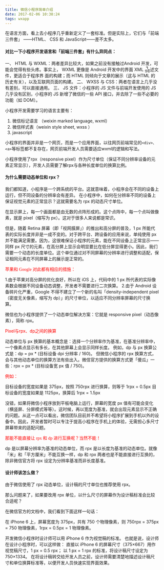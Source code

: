 ```yaml
---
title: 微信小程序简单介绍
date: 2017-02-06 10:38:24
tags: wxapp
---
```


在语言方面，看上去小程序几乎重新定义了一套标准。但是实际上，它们与「前端三件套」 ——HTML、 CSS 和 JavaScript——差不太多。
#### 对比一下小程序开发语言和「前端三件套」有什么异同点：
一、 HTML 与 WXML：两者差异比较大，如果之前没有接触过Android 开发，可能会觉得有些头疼。事实上， WXML 更像是 Android 开发中的界面 XML ᧿述文件，更适合于程序界
面的构建；而 HTML 则倾向于文章的展示（这与 HTML 的历史有关），以及互联网页面的构建。
二、 WXSS 与 CSS：两者在语言上几乎没有差别，可以直接通用。
三、 JS 文件：小程序的 JS 文件与前端开发使用的 JS 几乎没有区别，小程序的 JS 新增了微信的一些 API 接口，并去除了一些不必要的功能（如 DOM）。

小程序开发需要学习的语言主要有：
1. 微信标记语言  （weixin marked language,   wxml）
2. 微信样式表（weixin style sheet, wxss ）
3. javascript


小程序的界面并非是一个网页，而是一个应用界面，以往网页前端常见的```<div>、<a>```等标签都不复存在，网页前端开发人员需要适应wxml的逻辑和写法。

小程序使用了rpx（responsive pixel）作为尺寸单位（保证不同分辨率设备的元素正常显示），开发人员需要了解rpx与各种长度单位的换算比例。

#### 为什么需要动态单位和 rpx？

我们都知道，小程序是一个跨系统的平台。这就意味着，小程序会在不同的设备上运行，但不同设备的分辨率会有差异。
在小程序中，如何在分辨率不同的设备上保证视觉元素的正常显示？这就需要名为 rpx 的动态尺寸单位。

在显示屏上，每一个画面都是由无数的点阵形成的。这个点阵中，每一个点叫做像素，就是 pixel（缩写为 px）。这对于很多人来说都是常识。

但是，随着 Retina 屏幕（即「视网膜屏」）的推出和高分屏的普及，1 px 所能代表的实际长度并非是一成不变的。对于跨平台、跨设备的应用来说，单纯使用 px 并不能满足需要。因为，这很难保证小程序的元素，能在不同设备上正常显示——同样 px 尺寸的元素，在高分屏上显示会明显要比在低分屏显得更小。因此，我们需要一个动态的长度单位。这个单位通过对不同屏幕的分辨率进行调整和适配，保证相同元素在不同屏幕上的展示是正常的。

<font color=red face=“黑体”>苹果和 Google 对此都有相应的措施：</font>

1.由于苹果对高分屏的优化良好，所以在 iOS 上，代码中的 1 px 所代表的实际像素数会根据不同设备动态调整，开发者不需要进行二次换算。
2.由于 Android 设备碎片化严重，Google 不得不建立了一个新的名叫「density-independent pixel（密度无关像素，缩写为 dp）」的尺寸单位，以适应不同分辨率屏幕的尺寸换算。

微信也为小程序提供了一个动态单位解决方案：它就是 responsive pixel（动态像素），简称 rpx。

<font color='red'>Pixel与rpx、dp之间的换算</font>

动态单位与 px 换算的基本概念是：选择一个分辨率作为基准，在基准分辨率中，一个像素点显示有多长，在其他屏幕上会显示同样长度。
例如，dp 与 px 换算公式是：dp = px * (目标设备 dpi 分辨率 / 160)。
但微信小程序的 rpx 换算方式，会与其他动态单位的换算方法有些出入。微信官方提供的换算方式更「傻瓜」一些：rpx = px * (目标设备宽 px 值 / 750)。

<font color=red face=“黑体”>例如：</font>

目标设备的宽度如果是 375px，按照 750rpx 进行换算，则等于 1rpx = 0.5px
目标设备的宽度如果是 1125px，换算后 1rpx = 1.5px

没错，如果将微信小程序放到平板电脑上运行，屏幕的宽度 px 值有可能会变化（横竖屏、分屏模式等等）。这时候，再以宽度为基准，就会出现元素显示不正确的问题。从这一点可以看出，微信团队目前并不希望将小程序扩展到手机以外的设备中。因此，开发者暂时可以专注于提高小程序在手机上的体验，无需担心多尺寸屏幕带来的适配问题。

<font color=red face=“黑体”>那能不能直接让 rpx 和 dp 进行互换呢？当然不能！</font>

dp 是以屏幕分辨率为基准的动态单位，而 rpx 是以长度为基准的动态单位。就像「米」和「平方厘米」不能互换一样，dp 和 rpx 两者也是不能直接进行互换的，除非微信官方将 rpx 设定为分辨率基准而非长度基准。

#### 设计师该怎么做？
由于微信使用了 rpx 动态单位，设计稿的尺寸单位也推荐使用 rpx。

那么问题来了，如果要改用 rpx 单位，以什么尺寸的屏幕作为设计稿标准会比较合适呢？

在微信官方的文档中，我们看到下面这样一句话：

在 iPhone 6 上，屏幕宽度为 375px，共有 750 个物理像素，则 750rpx = 375px = 750 物理像素，1rpx = 0.5px = 1 物理像素。

开发微信小程序时设计师可以用 iPhone 6 作为视觉稿的标准。
也就是说，设计师在设计小程序时，可以这样做：
直接以 iPhone 6 的屏幕尺寸（375×667）用作视觉稿尺寸，1 px = 0.5 rpx；
以 1 px = 1 rpx 的标准，将设计稿尺寸设定为 750×1334。
在将设计稿转交给开发人员之前，设计师需要清楚地描述设计稿尺寸和单位换算标准等，以便开发人员快速实现界面效果。

